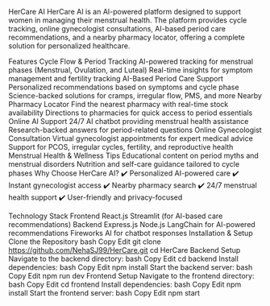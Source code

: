 HerCare AI
HerCare AI is an AI-powered platform designed to support women in managing their menstrual health. The platform provides cycle tracking, online gynecologist consultations, AI-based period care recommendations, and a nearby pharmacy locator, offering a complete solution for personalized healthcare.

Features
Cycle Flow & Period Tracking
AI-powered tracking for menstrual phases (Menstrual, Ovulation, and Luteal)
Real-time insights for symptom management and fertility tracking
AI-Based Period Care Support
Personalized recommendations based on symptoms and cycle phase
Science-backed solutions for cramps, irregular flow, PMS, and more
Nearby Pharmacy Locator
Find the nearest pharmacy with real-time stock availability
Directions to pharmacies for quick access to period essentials
Online AI Support
24/7 AI chatbot providing menstrual health assistance
Research-backed answers for period-related questions
Online Gynecologist Consultation
Virtual gynecologist appointments for expert medical advice
Support for PCOS, irregular cycles, fertility, and reproductive health
Menstrual Health & Wellness Tips
Educational content on period myths and menstrual disorders
Nutrition and self-care guidance tailored to cycle phases
Why Choose HerCare AI?
✔️ Personalized AI-powered care
✔️ Instant gynecologist access
✔️ Nearby pharmacy search
✔️ 24/7 menstrual health support
✔️ User-friendly and privacy-focused

Technology Stack
Frontend
React.js
Streamlit (for AI-based care recommendations)
Backend
Express.js
Node.js
LangChain for AI-powered recommendations
Fireworks AI for chatbot responses
Installation & Setup
Clone the Repository
bash
Copy
Edit
git clone https://github.com/NehaSJ99/HerCare.git
cd HerCare
Backend Setup
Navigate to the backend directory:
bash
Copy
Edit
cd backend
Install dependencies:
bash
Copy
Edit
npm install
Start the backend server:
bash
Copy
Edit
npm run dev
Frontend Setup
Navigate to the frontend directory:
bash
Copy
Edit
cd frontend
Install dependencies:
bash
Copy
Edit
npm install
Start the frontend server:
bash
Copy
Edit
npm start

